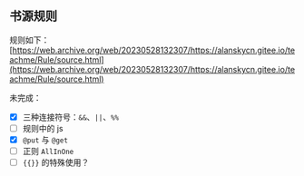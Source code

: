 ## 书源规则

规则如下：
[https://web.archive.org/web/20230528132307/https://alanskycn.gitee.io/teachme/Rule/source.html](https://web.archive.org/web/20230528132307/https://alanskycn.gitee.io/teachme/Rule/source.html)

未完成：
- [x] 三种连接符号：`&&`、`||`、`%%`
- [ ] 规则中的 js
- [x] `@put` 与 `@get`
- [ ] 正则 `AllInOne`
- [ ] `{{}}` 的特殊使用？
